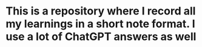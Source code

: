 # This is a repository where I record all my learnings in a short note format. I use a lot of ChatGPT answers as well
